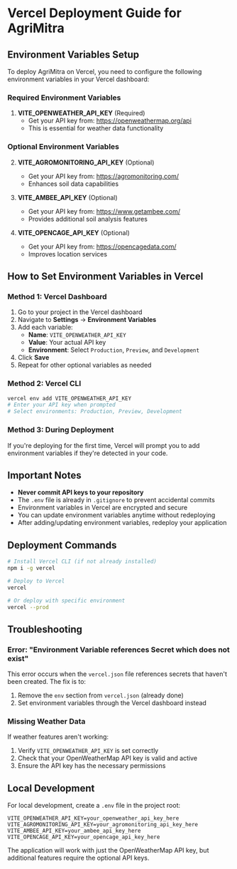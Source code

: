 # Vercel Deployment Guide for AgriMitra

## Environment Variables Setup

To deploy AgriMitra on Vercel, you need to configure the following environment variables in your Vercel dashboard:

### Required Environment Variables

1. **VITE_OPENWEATHER_API_KEY** (Required)
   - Get your API key from: https://openweathermap.org/api
   - This is essential for weather data functionality

### Optional Environment Variables

2. **VITE_AGROMONITORING_API_KEY** (Optional)
   - Get your API key from: https://agromonitoring.com/
   - Enhances soil data capabilities

3. **VITE_AMBEE_API_KEY** (Optional)
   - Get your API key from: https://www.getambee.com/
   - Provides additional soil analysis features

4. **VITE_OPENCAGE_API_KEY** (Optional)
   - Get your API key from: https://opencagedata.com/
   - Improves location services

## How to Set Environment Variables in Vercel

### Method 1: Vercel Dashboard
1. Go to your project in the Vercel dashboard
2. Navigate to **Settings** → **Environment Variables**
3. Add each variable:
   - **Name**: `VITE_OPENWEATHER_API_KEY`
   - **Value**: Your actual API key
   - **Environment**: Select `Production`, `Preview`, and `Development`
4. Click **Save**
5. Repeat for other optional variables as needed

### Method 2: Vercel CLI
```bash
vercel env add VITE_OPENWEATHER_API_KEY
# Enter your API key when prompted
# Select environments: Production, Preview, Development
```

### Method 3: During Deployment
If you're deploying for the first time, Vercel will prompt you to add environment variables if they're detected in your code.

## Important Notes

- **Never commit API keys to your repository**
- The `.env` file is already in `.gitignore` to prevent accidental commits
- Environment variables in Vercel are encrypted and secure
- You can update environment variables anytime without redeploying
- After adding/updating environment variables, redeploy your application

## Deployment Commands

```bash
# Install Vercel CLI (if not already installed)
npm i -g vercel

# Deploy to Vercel
vercel

# Or deploy with specific environment
vercel --prod
```

## Troubleshooting

### Error: "Environment Variable references Secret which does not exist"
This error occurs when the `vercel.json` file references secrets that haven't been created. The fix is to:
1. Remove the `env` section from `vercel.json` (already done)
2. Set environment variables through the Vercel dashboard instead

### Missing Weather Data
If weather features aren't working:
1. Verify `VITE_OPENWEATHER_API_KEY` is set correctly
2. Check that your OpenWeatherMap API key is valid and active
3. Ensure the API key has the necessary permissions

## Local Development

For local development, create a `.env` file in the project root:

```env
VITE_OPENWEATHER_API_KEY=your_openweather_api_key_here
VITE_AGROMONITORING_API_KEY=your_agromonitoring_api_key_here
VITE_AMBEE_API_KEY=your_ambee_api_key_here
VITE_OPENCAGE_API_KEY=your_opencage_api_key_here
```

The application will work with just the OpenWeatherMap API key, but additional features require the optional API keys.